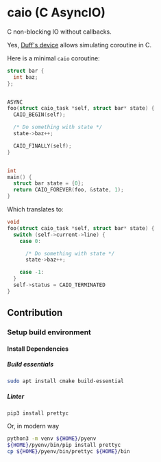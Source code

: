 # caio (C AsyncIO)


C non-blocking IO without callbacks.

Yes, [Duff's device](https://en.wikipedia.org/wiki/Duff%27s_device) allows
simulating coroutine in C.

Here is a minimal `caio` coroutine:

```C
struct bar {
  int baz;
};


ASYNC
foo(struct caio_task *self, struct bar* state) {
  CAIO_BEGIN(self);

  /* Do something with state */
  state->baz++;

  CAIO_FINALLY(self);
}


int
main() {
  struct bar state = {0};
  return CAIO_FOREVER(foo, &state, 1);
}
```

Which translates to:
```C
void
foo(struct caio_task *self, struct bar* state) {
  switch (self->current->line) {
    case 0:

      /* Do something with state */
      state->baz++;

    case -1:
  }
  self->status = CAIO_TERMINATED
}
```


## Contribution

### Setup build environment

#### Install Dependencies
##### Build essentials
```bash
sudo apt install cmake build-essential
```

##### Linter 
```bash
pip3 install prettyc
```
Or, in modern way
```bash
python3 -m venv ${HOME}/pyenv
${HOME}/pyenv/bin/pip install prettyc
cp ${HOME}/pyenv/bin/prettyc ${HOME}/bin
```
